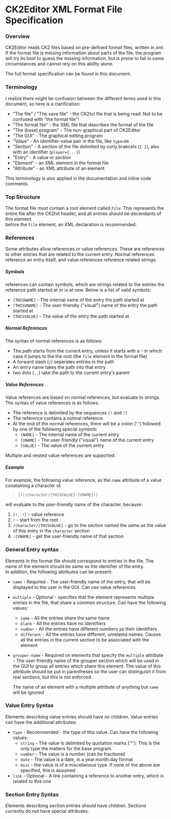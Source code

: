 # CK2Editor XML Format File Specification
  
  
### Overview
CK2Editor reads CK2 files based on pre-defined format files, written in xml.  
If the format file is missing information about parts of the file, the program will try its best to guess the missing information, but is prone to fail in some circumstances and cannot rely on this ability alone.  

The full format specification can be found in this document.

### Terminology
I realize there might be confusion between the different terms used in this document, so here is a clarification:  
+ "The file" / "The save file" - the CK2txt file that is being read. Not to be confused with "the format file"!  
+ "The format file" - the XML file that describes the format of the file  
+ "The (base) program" - The non-graphical part of CK2Editor  
+ "The GUI" - The graphical editing program  
+ "Value" - An identifier-value pair in the file, like `type=66`  
+ "Section" - A section of the file delimited by curly brakcets (`{ }`), also with an identifier (`player={...}`)  
+ "Entry" - A value or section  
+ "Element" - an XML element in the format file  
+ "Attribute" - an XML attribute of an element  

This terminology is also applied in the documentation and inline code comments.

### Top Structure
The format file must contain a root element called `File`. This represents the entire file after the CK2txt header, and all entries should be decendants of this element.  
before the `File` element, an XML declaration is recommended.  

### References
Some attributes allow references or value references. These are references to other entries that are related to the current entry. Normal references reference an entry itself, and value references reference related strings.

##### Symbols
references can contain symbols, which are strings related to the entries the reference path started at or is at now. Below is a list of valid symbols:  
+ `[THISNAME]` - The internal name of the entry the path started at  
+ `[THISVNAME]` - The user-friendly ("visual") name of the entry the path started at  
+ `[THISVALUE]` - The value of the entry the path started at

##### Normal References
The syntax of normal references is as follows:  
+ The path starts from the current entry, unless it starts with a `!` in which case it jumps to the the root (the `file` element in the format file)
+ A forward slash (`/`) seperates entries in the path
+ An entry name takes the path into that entry
+ two dots (`..`) take the path to the current entry's parent

##### Value References
Value references are based on normal references, but evaluate to strings. The syntax of value references is as follows:  
+ The reference is delimited by the sequences `[!` and `!]`  
+ The reference contains a notmal reference  
+ At the end of the normal references, there will be a colon (':') followed by one of the following special symbols:  
  * `[NAME]` - The internal name of the current entry  
  * `[VNAME]` - The user-friendly ("visual") name of the current entry  
  * `[VALUE]` - The value of the current entry  
  
Multiple and nested value references are supported.

##### Example
For example, the following value reference, as the `name` attribute of a value conataining a character id:
>`[!!/character/[THISVALUE]:[VNAME]!]`  

will evaluate to the user-friendly name of the character, because:  
1. `[!..!]` - value reference  
2. `!` - start from the root  
3. `/character/[THISVALUE]` - go to the section named the same as the value of this entry in the `character` section  
4. `:[VNAME]` - get the user-friendly name of that section

### General Entry syntax
Elements in the format file should correspond to entries in the file. The name of the element should be same as the identifier of the entry.  
In addition, the following attributes can be present:  
+ `name` - Required - The user-friendly name of the entry, that will be displayed to the user in the GUI. Can use value references.  
+ `multiple` - Optional - specifies that the element represents multiple entries in the file, that share a common structure. Can have the following values:  
  * `same` - All the entries share the same name  
  * `blank` - All the entries have no identifiers  
  * `number` - All the entries have different numbers as their identifiers  
  * `different` - All the entries have different, unrelated names. Causes all the entries in the current section to be associated with the element  
    
+ `grouper-name` - Required on elements that specify the `multiple` attribute - The user-friendly name of the grouper section which will be used in the GUI to group all entries which share this element. The value of this attribute should be put in parentheses so the user can distinguish it from real sections, but this is not enforced.  
  
  The name of an element with a multiple attribute of anything but `same` will be ignored  

### Value Entry Syntax
Elements describing value entries should have no children.
Value entries can have the additional attributes:  
+ `type` - Recommended - the type of this value. Can have the following values:  
  * `string` - The value is delimited by quotation marks ('"'). This is the only type the matters for the base program.  
  * `number` - The value is a number (can be fractional)  
  * `date` - The value is a date, in a year.month.day format  
  * `misc` - the value is of a miscellanous type. If none of the above are specified, this is assumed  
+ `link` - Optional - A link containing a reference to another entry, which is related to this one  

### Section Entry Syntax
Elements describing section entries should have children.
Sections currently do not have special attributes.  